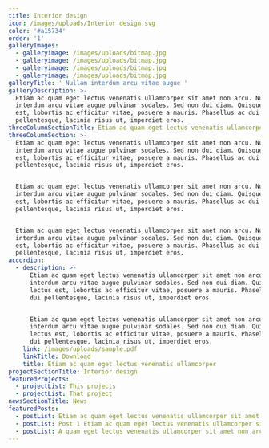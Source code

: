 ```yaml
---
title: Interior design
icon: /images/uploads/Interior design.svg
color: '#a15734'
order: '1'
galleryImages:
  - galleryimage: /images/uploads/bitmap.jpg
  - galleryimage: /images/uploads/bitmap.jpg
  - galleryimage: /images/uploads/bitmap.jpg
  - galleryimage: /images/uploads/bitmap.jpg
galleryTitle: ' Nullam interdum arcu vitae augue '
galleryDescription: >-
  Etiam ac quam eget lectus venenatis ullamcorper sit amet non arcu. Nullam
  interdum arcu vitae augue pulvinar sodales. Sed non dui diam. Quisque lectus
  est, lobortis ac efficitur vitae, posuere a mauris. Phasellus ac dui
  pellentesque, lacinia risus ut, imperdiet eros.
threeColumnSectionTitle: Etiam ac quam eget lectus venenatis ullamcorper
threeColumnSection: >-
  Etiam ac quam eget lectus venenatis ullamcorper sit amet non arcu. Nullam
  interdum arcu vitae augue pulvinar sodales. Sed non dui diam. Quisque lectus
  est, lobortis ac efficitur vitae, posuere a mauris. Phasellus ac dui
  pellentesque, lacinia risus ut, imperdiet eros.


  Etiam ac quam eget lectus venenatis ullamcorper sit amet non arcu. Nullam
  interdum arcu vitae augue pulvinar sodales. Sed non dui diam. Quisque lectus
  est, lobortis ac efficitur vitae, posuere a mauris. Phasellus ac dui
  pellentesque, lacinia risus ut, imperdiet eros.


  Etiam ac quam eget lectus venenatis ullamcorper sit amet non arcu. Nullam
  interdum arcu vitae augue pulvinar sodales. Sed non dui diam. Quisque lectus
  est, lobortis ac efficitur vitae, posuere a mauris. Phasellus ac dui
  pellentesque, lacinia risus ut, imperdiet eros.
accordion:
  - description: >-
      Etiam ac quam eget lectus venenatis ullamcorper sit amet non arcu. Nullam
      interdum arcu vitae augue pulvinar sodales. Sed non dui diam. Quisque
      lectus est, lobortis ac efficitur vitae, posuere a mauris. Phasellus ac
      dui pellentesque, lacinia risus ut, imperdiet eros.


      Etiam ac quam eget lectus venenatis ullamcorper sit amet non arcu. Nullam
      interdum arcu vitae augue pulvinar sodales. Sed non dui diam. Quisque
      lectus est, lobortis ac efficitur vitae, posuere a mauris. Phasellus ac
      dui pellentesque, lacinia risus ut, imperdiet eros.
    link: /images/uploads/sample.pdf
    linkTitle: Download
    title: Etiam ac quam eget lectus venenatis ullamcorper
projectSectionTitle: Interior design
featuredProjects:
  - projectList: This projects
  - projectList: That project
newsSectionTitle: News
featuredPosts:
  - postList: Etiam ac quam eget lectus venenatis ullamcorper sit amet non arcu
  - postList: Post 1 Etiam ac quam eget lectus venenatis ullamcorper sit amet non arcu
  - postList: A quam eget lectus venenatis ullamcorper sit amet non arcu
---
```


